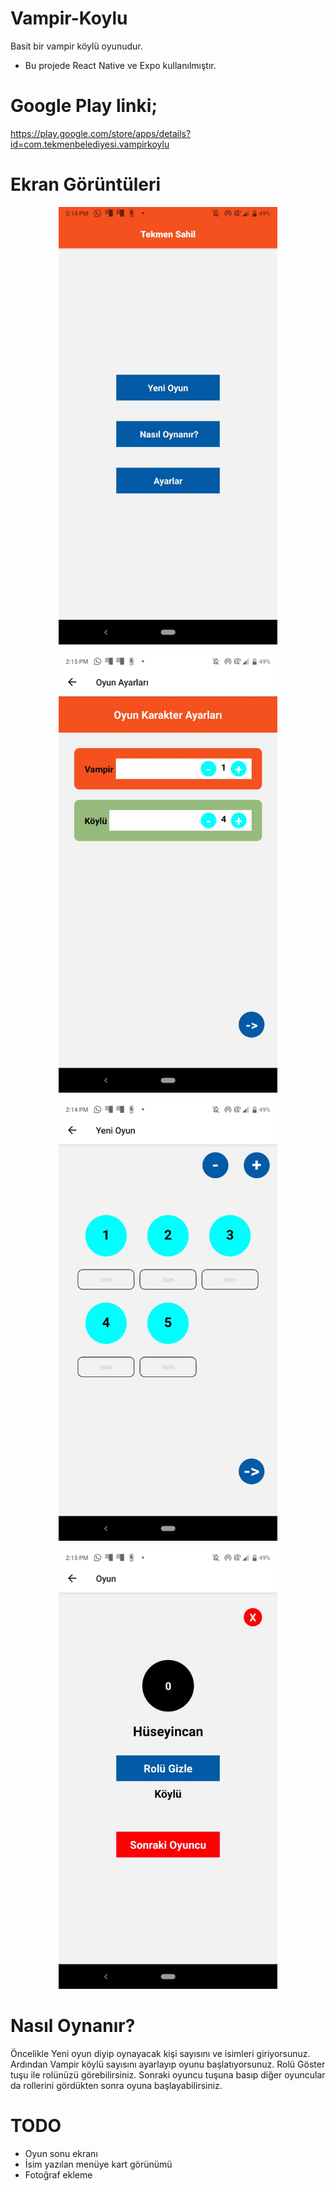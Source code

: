 # Vampir-Koylu
Basit bir vampir köylü oyunudur.


- Bu projede React Native ve Expo kullanılmıştır.

# Google Play linki;

https://play.google.com/store/apps/details?id=com.tekmenbelediyesi.vampirkoylu

# Ekran Görüntüleri

<p align="center">
  <img src="ScreenShots/1.jpeg" width="350" alt="accessibility text">
</p>

<p align="center">
  <img src="ScreenShots/2.jpeg" width="350" alt="accessibility text">
</p>

<p align="center">
  <img src="ScreenShots/3.jpeg" width="350" alt="accessibility text">
</p>

<p align="center">
  <img src="ScreenShots/4.jpeg" width="350" alt="accessibility text">
</p>



# Nasıl Oynanır? 

Öncelikle Yeni oyun diyip oynayacak kişi sayısını ve isimleri giriyorsunuz. Ardından Vampir köylü sayısını ayarlayıp oyunu başlatıyorsunuz. Rolü Göster tuşu ile rolünüzü görebilirsiniz. Sonraki oyuncu tuşuna basıp diğer oyuncular da rollerini gördükten sonra oyuna başlayabilirsiniz.

# TODO

- Oyun sonu ekranı
- İsim yazılan menüye kart görünümü
- Fotoğraf ekleme


